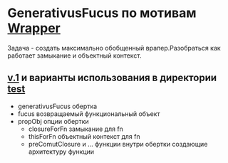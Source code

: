 # GenerativusFucus по мотивам [Wrapper](https://github.com/HowProgrammingWorks/Wrapper)
Задача - создать максимально обобщенный врапер.Разобраться как работает замыкание и объектный контекст.
## [v.1](node_modules/v.1/index.js) и варианты использования в директории [test](node_modules/v.1/test)

- generativusFucus обертка
- fucus возвращаемый функциональный объект
- propObj опции обертки
  - closureForFn замыкание для fn
  - thisForFn объектный контекст для fn
  - preComutClosure и ... функции внутри обертки создающие архитектуру функции
  
